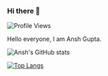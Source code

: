 ### Hi there 👋

![Profile Views](https://komarev.com/ghpvc/?username=ansh422)
<!--
**ansh422/ansh422** is a ✨ _special_ ✨ repository because its `README.md` (this file) appears on your GitHub profile.

Here are some ideas to get you started:

- 🔭 I’m currently working on ...
- 🌱 I’m currently learning ...
- 👯 I’m looking to collaborate on ...
- 🤔 I’m looking for help with ...
- 💬 Ask me about ...
- 📫 How to reach me: ...
- 😄 Pronouns: ...
- ⚡ Fun fact: ...
-->

Hello everyone, I am Ansh Gupta.


![Ansh's GitHub stats](https://github-readme-stats.vercel.app/api?username=ansh422&count_private=true&show_icons=true&theme=dracula) 

[![Top Langs](https://github-readme-stats.vercel.app/api/top-langs/?username=ansh422)](https://github.com/ansh422/github-readme-stats)

